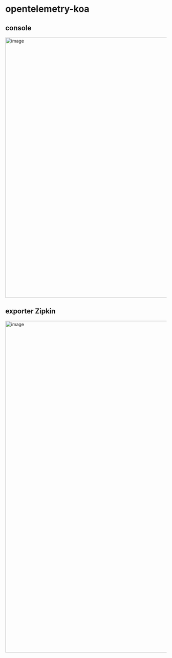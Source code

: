 # opentelemetry-koa

## console
<img width="811" alt="image" src="https://github.com/jeangho293/opentelemetry-koa/assets/84619866/3c45bf9a-cd75-4925-bcac-441152866302">

## exporter Zipkin
<img width="1033" alt="image" src="https://github.com/jeangho293/opentelemetry-koa/assets/84619866/5438712b-e431-4889-8c9c-9e8d4f6a42db">


